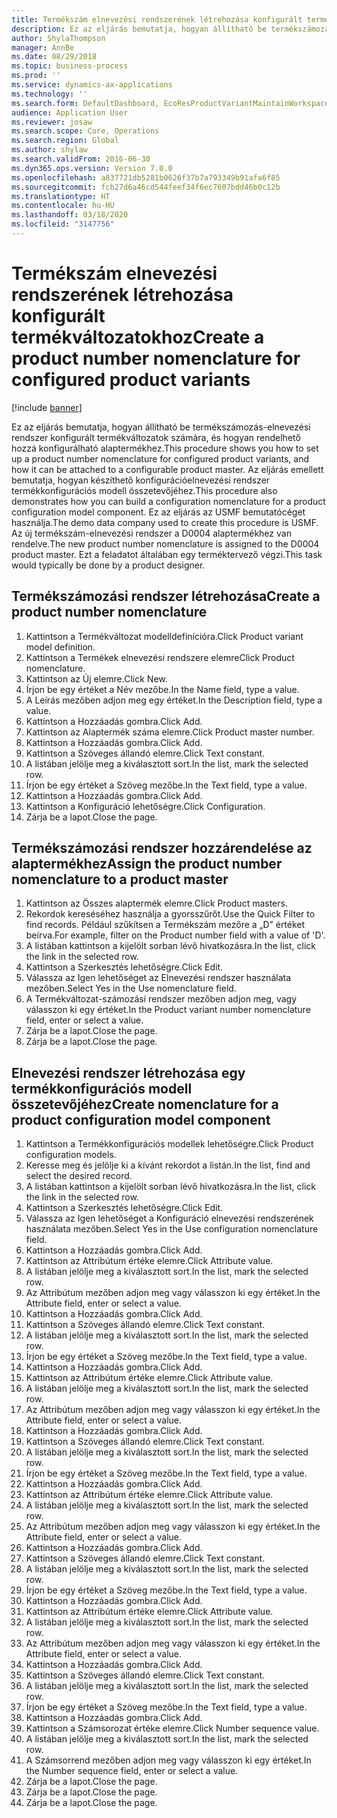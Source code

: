 ```yaml
---
title: Termékszám elnevezési rendszerének létrehozása konfigurált termékváltozatokhoz
description: Ez az eljárás bemutatja, hogyan állítható be termékszámozás-elnevezési rendszer konfigurált termékváltozatok számára, és hogyan rendelhető hozzá konfigurálható alaptermékhez.
author: ShylaThompson
manager: AnnBe
ms.date: 08/29/2018
ms.topic: business-process
ms.prod: ''
ms.service: dynamics-ax-applications
ms.technology: ''
ms.search.form: DefaultDashboard, EcoResProductVariantMaintainWorkspace, EcoResNomenclature, EcoResProductListPage, EcoResProductDetails, PCProductConfigurationModelListPage, PCProductConfigurationModelDetails
audience: Application User
ms.reviewer: josaw
ms.search.scope: Core, Operations
ms.search.region: Global
ms.author: shylaw
ms.search.validFrom: 2016-06-30
ms.dyn365.ops.version: Version 7.0.0
ms.openlocfilehash: a837721db5281b0626f37b7a793349b91afa6f85
ms.sourcegitcommit: fcb27d6a46cd544feef34f6ec7607bdd46b0c12b
ms.translationtype: HT
ms.contentlocale: hu-HU
ms.lasthandoff: 03/18/2020
ms.locfileid: "3147756"
---
```

# <a name="create-a-product-number-nomenclature-for-configured-product-variants"></a><span data-ttu-id="aaeaf-103">Termékszám elnevezési rendszerének létrehozása konfigurált termékváltozatokhoz</span><span class="sxs-lookup"><span data-stu-id="aaeaf-103">Create a product number nomenclature for configured product variants</span></span>

[!include [banner](../../includes/banner.md)]

<span data-ttu-id="aaeaf-104">Ez az eljárás bemutatja, hogyan állítható be termékszámozás-elnevezési rendszer konfigurált termékváltozatok számára, és hogyan rendelhető hozzá konfigurálható alaptermékhez.</span><span class="sxs-lookup"><span data-stu-id="aaeaf-104">This procedure shows you how to set up a product number nomenclature for configured product variants, and how it can be attached to a configurable product master.</span></span> <span data-ttu-id="aaeaf-105">Az eljárás emellett bemutatja, hogyan készíthető konfigurációelnevezési rendszer termékkonfigurációs modell összetevőjéhez.</span><span class="sxs-lookup"><span data-stu-id="aaeaf-105">This procedure also demonstrates how you can build a configuration nomenclature for a product configuration model component.</span></span> <span data-ttu-id="aaeaf-106">Ez az eljárás az USMF bemutatócéget használja.</span><span class="sxs-lookup"><span data-stu-id="aaeaf-106">The demo data company used to create this procedure is USMF.</span></span> <span data-ttu-id="aaeaf-107">Az új termékszám-elnevezési rendszer a D0004 alaptermékhez van rendelve.</span><span class="sxs-lookup"><span data-stu-id="aaeaf-107">The new product number nomenclature is assigned to the D0004 product master.</span></span> <span data-ttu-id="aaeaf-108">Ezt a feladatot általában egy terméktervező végzi.</span><span class="sxs-lookup"><span data-stu-id="aaeaf-108">This task would typically be done by a product designer.</span></span>


## <a name="create-a-product-number-nomenclature"></a><span data-ttu-id="aaeaf-109">Termékszámozási rendszer létrehozása</span><span class="sxs-lookup"><span data-stu-id="aaeaf-109">Create a product number nomenclature</span></span>
1. <span data-ttu-id="aaeaf-110">Kattintson a Termékváltozat modelldefinícióra.</span><span class="sxs-lookup"><span data-stu-id="aaeaf-110">Click Product variant model definition.</span></span>
2. <span data-ttu-id="aaeaf-111">Kattintson a Termékek elnevezési rendszere elemre</span><span class="sxs-lookup"><span data-stu-id="aaeaf-111">Click Product nomenclature.</span></span>
3. <span data-ttu-id="aaeaf-112">Kattintson az Új elemre.</span><span class="sxs-lookup"><span data-stu-id="aaeaf-112">Click New.</span></span>
4. <span data-ttu-id="aaeaf-113">Írjon be egy értéket a Név mezőbe.</span><span class="sxs-lookup"><span data-stu-id="aaeaf-113">In the Name field, type a value.</span></span>
5. <span data-ttu-id="aaeaf-114">A Leírás mezőben adjon meg egy értéket.</span><span class="sxs-lookup"><span data-stu-id="aaeaf-114">In the Description field, type a value.</span></span>
6. <span data-ttu-id="aaeaf-115">Kattintson a Hozzáadás gombra.</span><span class="sxs-lookup"><span data-stu-id="aaeaf-115">Click Add.</span></span>
7. <span data-ttu-id="aaeaf-116">Kattintson az Alaptermék száma elemre.</span><span class="sxs-lookup"><span data-stu-id="aaeaf-116">Click Product master number.</span></span>
8. <span data-ttu-id="aaeaf-117">Kattintson a Hozzáadás gombra.</span><span class="sxs-lookup"><span data-stu-id="aaeaf-117">Click Add.</span></span>
9. <span data-ttu-id="aaeaf-118">Kattintson a Szöveges állandó elemre.</span><span class="sxs-lookup"><span data-stu-id="aaeaf-118">Click Text constant.</span></span>
10. <span data-ttu-id="aaeaf-119">A listában jelölje meg a kiválasztott sort.</span><span class="sxs-lookup"><span data-stu-id="aaeaf-119">In the list, mark the selected row.</span></span>
11. <span data-ttu-id="aaeaf-120">Írjon be egy értéket a Szöveg mezőbe.</span><span class="sxs-lookup"><span data-stu-id="aaeaf-120">In the Text field, type a value.</span></span>
12. <span data-ttu-id="aaeaf-121">Kattintson a Hozzáadás gombra.</span><span class="sxs-lookup"><span data-stu-id="aaeaf-121">Click Add.</span></span>
13. <span data-ttu-id="aaeaf-122">Kattintson a Konfiguráció lehetőségre.</span><span class="sxs-lookup"><span data-stu-id="aaeaf-122">Click Configuration.</span></span>
14. <span data-ttu-id="aaeaf-123">Zárja be a lapot.</span><span class="sxs-lookup"><span data-stu-id="aaeaf-123">Close the page.</span></span>

## <a name="assign-the-product-number-nomenclature-to-a-product-master"></a><span data-ttu-id="aaeaf-124">Termékszámozási rendszer hozzárendelése az alaptermékhez</span><span class="sxs-lookup"><span data-stu-id="aaeaf-124">Assign the product number nomenclature to a product master</span></span>
1. <span data-ttu-id="aaeaf-125">Kattintson az Összes alaptermék elemre.</span><span class="sxs-lookup"><span data-stu-id="aaeaf-125">Click Product masters.</span></span>
2. <span data-ttu-id="aaeaf-126">Rekordok kereséséhez használja a gyorsszűrőt.</span><span class="sxs-lookup"><span data-stu-id="aaeaf-126">Use the Quick Filter to find records.</span></span> <span data-ttu-id="aaeaf-127">Például szűkítsen a Termékszám mezőre a „D” értéket beírva.</span><span class="sxs-lookup"><span data-stu-id="aaeaf-127">For example, filter on the Product number field with a value of 'D'.</span></span>
3. <span data-ttu-id="aaeaf-128">A listában kattintson a kijelölt sorban lévő hivatkozásra.</span><span class="sxs-lookup"><span data-stu-id="aaeaf-128">In the list, click the link in the selected row.</span></span>
4. <span data-ttu-id="aaeaf-129">Kattintson a Szerkesztés lehetőségre.</span><span class="sxs-lookup"><span data-stu-id="aaeaf-129">Click Edit.</span></span>
5. <span data-ttu-id="aaeaf-130">Válassza az Igen lehetőséget az Elnevezési rendszer használata mezőben.</span><span class="sxs-lookup"><span data-stu-id="aaeaf-130">Select Yes in the Use nomenclature field.</span></span>
6. <span data-ttu-id="aaeaf-131">A Termékváltozat-számozási rendszer mezőben adjon meg, vagy válasszon ki egy értéket.</span><span class="sxs-lookup"><span data-stu-id="aaeaf-131">In the Product variant number nomenclature field, enter or select a value.</span></span>
7. <span data-ttu-id="aaeaf-132">Zárja be a lapot.</span><span class="sxs-lookup"><span data-stu-id="aaeaf-132">Close the page.</span></span>
8. <span data-ttu-id="aaeaf-133">Zárja be a lapot.</span><span class="sxs-lookup"><span data-stu-id="aaeaf-133">Close the page.</span></span>

## <a name="create-nomenclature-for-a-product-configuration-model-component"></a><span data-ttu-id="aaeaf-134">Elnevezési rendszer létrehozása egy termékkonfigurációs modell összetevőjéhez</span><span class="sxs-lookup"><span data-stu-id="aaeaf-134">Create nomenclature for a product configuration model component</span></span>
1. <span data-ttu-id="aaeaf-135">Kattintson a Termékkonfigurációs modellek lehetőségre.</span><span class="sxs-lookup"><span data-stu-id="aaeaf-135">Click Product configuration models.</span></span>
2. <span data-ttu-id="aaeaf-136">Keresse meg és jelölje ki a kívánt rekordot a listán.</span><span class="sxs-lookup"><span data-stu-id="aaeaf-136">In the list, find and select the desired record.</span></span>
3. <span data-ttu-id="aaeaf-137">A listában kattintson a kijelölt sorban lévő hivatkozásra.</span><span class="sxs-lookup"><span data-stu-id="aaeaf-137">In the list, click the link in the selected row.</span></span>
4. <span data-ttu-id="aaeaf-138">Kattintson a Szerkesztés lehetőségre.</span><span class="sxs-lookup"><span data-stu-id="aaeaf-138">Click Edit.</span></span>
5. <span data-ttu-id="aaeaf-139">Válassza az Igen lehetőséget a Konfiguráció elnevezési rendszerének használata mezőben.</span><span class="sxs-lookup"><span data-stu-id="aaeaf-139">Select Yes in the Use configuration nomenclature field.</span></span>
6. <span data-ttu-id="aaeaf-140">Kattintson a Hozzáadás gombra.</span><span class="sxs-lookup"><span data-stu-id="aaeaf-140">Click Add.</span></span>
7. <span data-ttu-id="aaeaf-141">Kattintson az Attribútum értéke elemre.</span><span class="sxs-lookup"><span data-stu-id="aaeaf-141">Click Attribute value.</span></span>
8. <span data-ttu-id="aaeaf-142">A listában jelölje meg a kiválasztott sort.</span><span class="sxs-lookup"><span data-stu-id="aaeaf-142">In the list, mark the selected row.</span></span>
9. <span data-ttu-id="aaeaf-143">Az Attribútum mezőben adjon meg vagy válasszon ki egy értéket.</span><span class="sxs-lookup"><span data-stu-id="aaeaf-143">In the Attribute field, enter or select a value.</span></span>
10. <span data-ttu-id="aaeaf-144">Kattintson a Hozzáadás gombra.</span><span class="sxs-lookup"><span data-stu-id="aaeaf-144">Click Add.</span></span>
11. <span data-ttu-id="aaeaf-145">Kattintson a Szöveges állandó elemre.</span><span class="sxs-lookup"><span data-stu-id="aaeaf-145">Click Text constant.</span></span>
12. <span data-ttu-id="aaeaf-146">A listában jelölje meg a kiválasztott sort.</span><span class="sxs-lookup"><span data-stu-id="aaeaf-146">In the list, mark the selected row.</span></span>
13. <span data-ttu-id="aaeaf-147">Írjon be egy értéket a Szöveg mezőbe.</span><span class="sxs-lookup"><span data-stu-id="aaeaf-147">In the Text field, type a value.</span></span>
14. <span data-ttu-id="aaeaf-148">Kattintson a Hozzáadás gombra.</span><span class="sxs-lookup"><span data-stu-id="aaeaf-148">Click Add.</span></span>
15. <span data-ttu-id="aaeaf-149">Kattintson az Attribútum értéke elemre.</span><span class="sxs-lookup"><span data-stu-id="aaeaf-149">Click Attribute value.</span></span>
16. <span data-ttu-id="aaeaf-150">A listában jelölje meg a kiválasztott sort.</span><span class="sxs-lookup"><span data-stu-id="aaeaf-150">In the list, mark the selected row.</span></span>
17. <span data-ttu-id="aaeaf-151">Az Attribútum mezőben adjon meg vagy válasszon ki egy értéket.</span><span class="sxs-lookup"><span data-stu-id="aaeaf-151">In the Attribute field, enter or select a value.</span></span>
18. <span data-ttu-id="aaeaf-152">Kattintson a Hozzáadás gombra.</span><span class="sxs-lookup"><span data-stu-id="aaeaf-152">Click Add.</span></span>
19. <span data-ttu-id="aaeaf-153">Kattintson a Szöveges állandó elemre.</span><span class="sxs-lookup"><span data-stu-id="aaeaf-153">Click Text constant.</span></span>
20. <span data-ttu-id="aaeaf-154">A listában jelölje meg a kiválasztott sort.</span><span class="sxs-lookup"><span data-stu-id="aaeaf-154">In the list, mark the selected row.</span></span>
21. <span data-ttu-id="aaeaf-155">Írjon be egy értéket a Szöveg mezőbe.</span><span class="sxs-lookup"><span data-stu-id="aaeaf-155">In the Text field, type a value.</span></span>
22. <span data-ttu-id="aaeaf-156">Kattintson a Hozzáadás gombra.</span><span class="sxs-lookup"><span data-stu-id="aaeaf-156">Click Add.</span></span>
23. <span data-ttu-id="aaeaf-157">Kattintson az Attribútum értéke elemre.</span><span class="sxs-lookup"><span data-stu-id="aaeaf-157">Click Attribute value.</span></span>
24. <span data-ttu-id="aaeaf-158">A listában jelölje meg a kiválasztott sort.</span><span class="sxs-lookup"><span data-stu-id="aaeaf-158">In the list, mark the selected row.</span></span>
25. <span data-ttu-id="aaeaf-159">Az Attribútum mezőben adjon meg vagy válasszon ki egy értéket.</span><span class="sxs-lookup"><span data-stu-id="aaeaf-159">In the Attribute field, enter or select a value.</span></span>
26. <span data-ttu-id="aaeaf-160">Kattintson a Hozzáadás gombra.</span><span class="sxs-lookup"><span data-stu-id="aaeaf-160">Click Add.</span></span>
27. <span data-ttu-id="aaeaf-161">Kattintson a Szöveges állandó elemre.</span><span class="sxs-lookup"><span data-stu-id="aaeaf-161">Click Text constant.</span></span>
28. <span data-ttu-id="aaeaf-162">A listában jelölje meg a kiválasztott sort.</span><span class="sxs-lookup"><span data-stu-id="aaeaf-162">In the list, mark the selected row.</span></span>
29. <span data-ttu-id="aaeaf-163">Írjon be egy értéket a Szöveg mezőbe.</span><span class="sxs-lookup"><span data-stu-id="aaeaf-163">In the Text field, type a value.</span></span>
30. <span data-ttu-id="aaeaf-164">Kattintson a Hozzáadás gombra.</span><span class="sxs-lookup"><span data-stu-id="aaeaf-164">Click Add.</span></span>
31. <span data-ttu-id="aaeaf-165">Kattintson az Attribútum értéke elemre.</span><span class="sxs-lookup"><span data-stu-id="aaeaf-165">Click Attribute value.</span></span>
32. <span data-ttu-id="aaeaf-166">A listában jelölje meg a kiválasztott sort.</span><span class="sxs-lookup"><span data-stu-id="aaeaf-166">In the list, mark the selected row.</span></span>
33. <span data-ttu-id="aaeaf-167">Az Attribútum mezőben adjon meg vagy válasszon ki egy értéket.</span><span class="sxs-lookup"><span data-stu-id="aaeaf-167">In the Attribute field, enter or select a value.</span></span>
34. <span data-ttu-id="aaeaf-168">Kattintson a Hozzáadás gombra.</span><span class="sxs-lookup"><span data-stu-id="aaeaf-168">Click Add.</span></span>
35. <span data-ttu-id="aaeaf-169">Kattintson a Szöveges állandó elemre.</span><span class="sxs-lookup"><span data-stu-id="aaeaf-169">Click Text constant.</span></span>
36. <span data-ttu-id="aaeaf-170">A listában jelölje meg a kiválasztott sort.</span><span class="sxs-lookup"><span data-stu-id="aaeaf-170">In the list, mark the selected row.</span></span>
37. <span data-ttu-id="aaeaf-171">Írjon be egy értéket a Szöveg mezőbe.</span><span class="sxs-lookup"><span data-stu-id="aaeaf-171">In the Text field, type a value.</span></span>
38. <span data-ttu-id="aaeaf-172">Kattintson a Hozzáadás gombra.</span><span class="sxs-lookup"><span data-stu-id="aaeaf-172">Click Add.</span></span>
39. <span data-ttu-id="aaeaf-173">Kattintson a Számsorozat értéke elemre.</span><span class="sxs-lookup"><span data-stu-id="aaeaf-173">Click Number sequence value.</span></span>
40. <span data-ttu-id="aaeaf-174">A listában jelölje meg a kiválasztott sort.</span><span class="sxs-lookup"><span data-stu-id="aaeaf-174">In the list, mark the selected row.</span></span>
41. <span data-ttu-id="aaeaf-175">A Számsorrend mezőben adjon meg vagy válasszon ki egy értéket.</span><span class="sxs-lookup"><span data-stu-id="aaeaf-175">In the Number sequence field, enter or select a value.</span></span>
42. <span data-ttu-id="aaeaf-176">Zárja be a lapot.</span><span class="sxs-lookup"><span data-stu-id="aaeaf-176">Close the page.</span></span>
43. <span data-ttu-id="aaeaf-177">Zárja be a lapot.</span><span class="sxs-lookup"><span data-stu-id="aaeaf-177">Close the page.</span></span>
44. <span data-ttu-id="aaeaf-178">Zárja be a lapot.</span><span class="sxs-lookup"><span data-stu-id="aaeaf-178">Close the page.</span></span>

